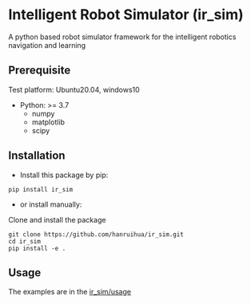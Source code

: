 # Intelligent Robot Simulator (ir_sim)

A python based robot simulator framework for the intelligent robotics navigation and learning

## Prerequisite

Test platform: Ubuntu20.04, windows10

- Python: >= 3.7
    - numpy  
    - matplotlib 
    - scipy

## Installation

- Install this package by pip:

```
pip install ir_sim
```

- or install manually: 

Clone and install the package

```
git clone https://github.com/hanruihua/ir_sim.git    
cd ir_sim   
pip install -e .  
```

## Usage

The examples are in the [ir_sim/usage](https://github.com/hanruihua/ir_sim/tree/main/ir_sim/usage)
